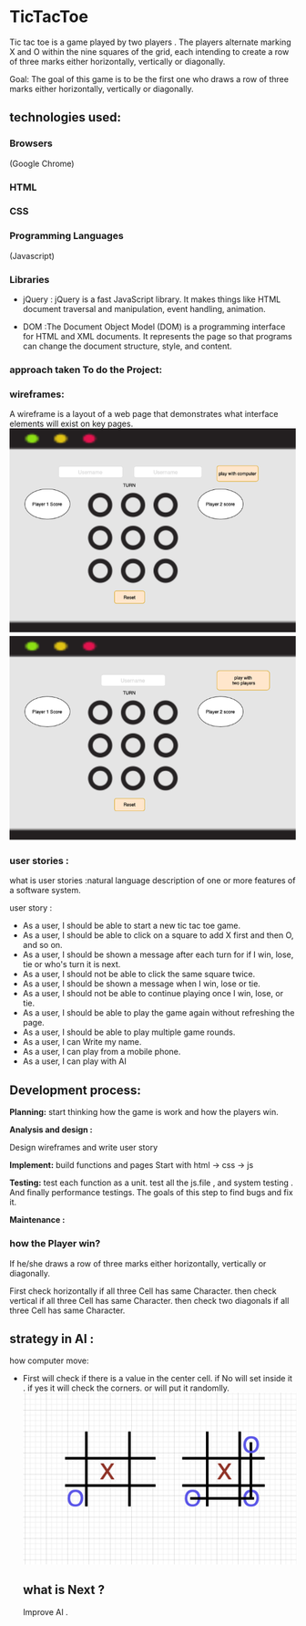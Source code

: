 # TicTacToe
 
 Tic tac toe is a game played by two players .
 The players alternate marking X and O within the nine squares of the grid, each intending to create a row of three marks either horizontally, vertically or diagonally.
  
Goal:
The goal of this game is to be the first one who draws a row of three marks either horizontally, vertically or diagonally.


## technologies used:
### Browsers 
(Google Chrome)

### HTML 
### CSS
### Programming Languages
 (Javascript)
 ### Libraries
  * jQuery : jQuery is a fast JavaScript library. It makes things like HTML document traversal and manipulation, event handling, animation.
  
  * DOM :The Document Object Model (DOM) is a programming interface for HTML and XML documents. It represents the page so that programs can change the document structure, style, and content. 

### approach taken To do the Project:


 ### wireframes:

 A wireframe is a layout of a web page that demonstrates what interface elements will exist on key pages. 
 ![Getting Started](pic/XO.png)

 ### user stories :

  what is user stories :natural language description of one or more features of a software system.

  user story :
* As a user, I should be able to start a new tic tac toe game.
* As a user, I should be able to click on a square to add X first and then O, and so on.
* As a user, I should be shown a message after each turn for if I win, lose, tie or who's turn it is next.
* As a user, I should not be able to click the same square twice.
* As a user, I should be shown a message when I win, lose or tie.
* As a user, I should not be able to continue playing once I win, lose, or tie.
* As a user, I should be able to play the game again without refreshing the page.
* As a user, I should be able to play multiple game rounds.
* As a user, I can Write my name.
* As a user, I can play  from a mobile phone.
* As a user, I can play with AI 

## Development process:

**Planning:** start thinking how the game is work and how the players win.

**Analysis and design :**

Design wireframes and write user story

**Implement:** 
build functions and pages 
Start with html -> css -> js 

**Testing:** 
test each function as a unit.
 test all the js.file , and system testing .
And finally performance testings.
The goals of this step to find bugs and fix it.

**Maintenance :**


### how the Player win?
If he/she draws a row of three marks either horizontally, vertically or diagonally.

First check horizontally if all three Cell has same Character.
then  check vertical if all three Cell has same Character.
then  check two diagonals if all three Cell has same Character.


## strategy in AI :

how computer move: 
* First will check if there is a value  in the center cell. if No will set inside it .
if yes it will check the corners.
or will put it randomlly.
![Getting Started](pic/strategy.png)

  ## what is Next ?

  Improve AI .



 

